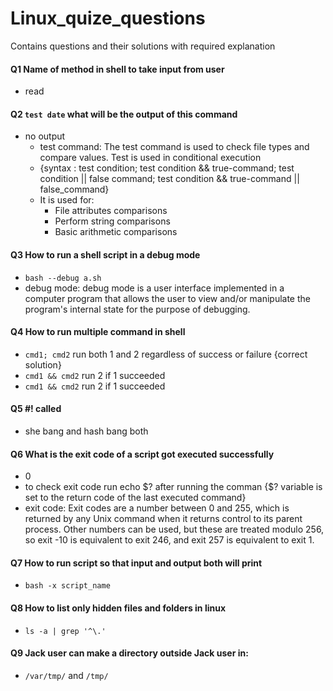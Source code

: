 # Linux_quize_questions
Contains questions and their solutions with required explanation

#### Q1 Name of method in shell to take input from user
  - read
  
#### Q2 `test date` what will be the output of this command
  - no output
    - test command: The test command is used to check file types and compare values. Test is used in 		            conditional execution
    - {syntax : test condition; test condition && true-command; test condition || false command; test condition && true-command || false_command}
    - It is used for:
       - File attributes comparisons
       - Perform string comparisons
       - Basic arithmetic comparisons
      
#### Q3 How to run a shell script in a debug mode
  - `bash --debug a.sh`
  - debug mode: debug mode is a user interface implemented in a computer program that allows the user to view and/or manipulate the program's internal state for the purpose of debugging.

#### Q4 How to run multiple command in shell
  - `cmd1; cmd2` run both 1 and 2 regardless of success or failure {correct solution}
  - `cmd1 && cmd2` run 2 if 1 succeeded
  - `cmd1 && cmd2` run 2 if 1 succeeded

#### Q5 #! called
  - she bang and hash bang both

#### Q6 What is the exit code of a script got executed successfully
  - 0
  -  to check exit code run echo $? after running the comman {$? variable is set to the return code of the last executed command}
  - exit code: Exit codes are a number between 0 and 255, which is returned by any Unix command when it returns control to its parent process. Other numbers can be used, but these are treated modulo 256, so exit -10 is equivalent to exit 246, and exit 257 is equivalent to exit 1.

#### Q7 How to run script so that input and output both will print
  - `bash -x script_name`

#### Q8 How to list only hidden files and folders in linux
  - `ls -a | grep '^\.'`

#### Q9 Jack user can make a directory outside Jack user in:
  - `/var/tmp/`  and  `/tmp/`
